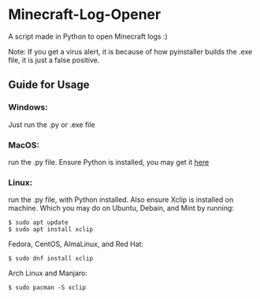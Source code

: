 # Minecraft-Log-Opener
A script made in Python to open Minecraft logs :)

Note: If you get a virus alert, it is because of how pyinstaller builds the .exe file, it is just a false positive.

## Guide for Usage
### Windows: <br/>
  Just run the .py or .exe file <br/>
### MacOS: <br/>
  run the .py file. Ensure Python is installed, you may get it [here](https://www.python.org/downloads/) <br/>
### Linux: <br/>
  run the .py file, with Python installed. Also ensure Xclip is installed on machine. Which you may do on Ubuntu, Debain, and Mint by running: <br/>
  ```
$ sudo apt update
$ sudo apt install xclip
```
 Fedora, CentOS, AlmaLinux, and Red Hat:
 ```
$ sudo dnf install xclip
```
Arch Linux and Manjaro:
```
$ sudo pacman -S xclip
```
  
